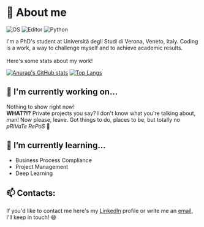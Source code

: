 # 💬 About me

![OS](https://img.shields.io/badge/macos-%23000000.svg?&style=for-the-badge&logo=macos&logoColor=white)
![Editor](https://img.shields.io/badge/visual%20studio%20code-%23007ACC.svg?&style=for-the-badge&logo=visual%20studio%20code&logoColor=white")
![Python](https://img.shields.io/badge/python-%233776AB.svg?&style=for-the-badge&logo=python&logoColor=white)

I'm a PhD's student at Università degli Studi di Verona, Veneto, Italy. Coding is a work, a way to challenge myself and to achieve academic results.<br><br>
Here's some stats about my work!

[![Anurag's GitHub stats](https://github-readme-stats.vercel.app/api?username=zetaemme&count_private=true&show_icons=true&theme=onedark)](https://github.com/anuraghazra/github-readme-stats)
[![Top Langs](https://github-readme-stats.vercel.app/api/top-langs/?username=zetaemme&layout=compact&theme=onedark&langs_count=8)](https://github.com/anuraghazra/github-readme-stats)

## 🔭 I'm currently working on...
<!--
<a href="https://github.com/zetaemme/b4d_p3n6u1n">
  <img align="center" src="https://github-readme-stats.vercel.app/api/pin/?username=zetaemme&repo=b4d_p3n6u1n&theme=onedark" />
</a>
-->
Nothing to show right now!<br> 
**WHAT?!?** Private projects you say? I don't know what you're talking about, man! Now please, leave. Got things to do, places to be, but totally no *pRiVaTe RePoS* 👀

## 🌱 I’m currently learning...
* Business Process Compliance
* Project Management
* Deep Learning

## 📫 Contacts:
If you'd like to contact me here's my [LinkedIn](https://www.linkedin.com/in/mattia-zorzan-72335b174/) profile or write me an [email](mailto:mattia.zorzan@gmail.com?subject=[GitHub]), I'll keep in touch! 😄

<!--
**zetaemme/zetaemme** is a ✨ _special_ ✨ repository because its `README.md` (this file) appears on your GitHub profile.

Here are some ideas to get you started:

- 🔭 I’m currently working on ...
- 🌱 I’m currently learning ...
- 👯 I’m looking to collaborate on ...
- 🤔 I’m looking for help with ...
- 💬 Ask me about ...
- 📫 How to reach me: ...
- 😄 Pronouns: ...
- ⚡ Fun fact: ...
-->
